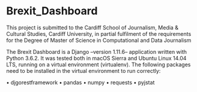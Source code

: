 # Brexit_Dashboard

This project is submitted to the Cardiff School of Journalism, Media &amp; Cultural Studies, Cardiff University, in partial fulfilment of the requirements for the Degree of Master of Science in Computational and Data Journalism

The Brexit Dashboard is a Django –version 1.11.6– application written with Python 3.6.2. It was tested both in macOS Sierra and Ubuntu Linux 14.04 LTS, running on a virtual environment (virtualenv). The following packages need to be installed in the virtual environment to run correctly:
  
•	djgorestframework
•	pandas
•	numpy
•	requests
•	pyjstat
